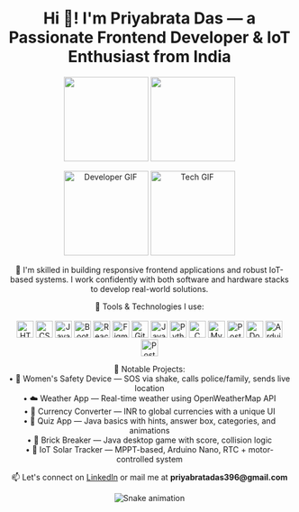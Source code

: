 <h1 align="center">Hi 👋! I'm Priyabrata Das — a Passionate Frontend Developer & IoT Enthusiast from India</h1>

<p align="center">
  <img src="https://github-readme-stats.vercel.app/api?username=daspriyabratya007&hide_title=false&hide_rank=false&show_icons=true&include_all_commits=true&count_private=true&disable_animations=false&theme=dracula&locale=en&hide_border=false" height="150" />
  <img src="https://github-readme-stats.vercel.app/api/top-langs?username=daspriyabratya007&locale=en&hide_title=false&layout=compact&card_width=320&langs_count=5&theme=dracula&hide_border=false" height="150" />
</p>

<p align="center">
  <img height="150" src="https://i.imgflip.com/65efzo.gif" alt="Developer GIF" />
  <img height="150" src="https://media1.giphy.com/media/v1.Y2lkPTc5MGI3NjExemFxbjY5dHNieDIxemVlamE5NHA5dzhjOXV2ZnEwOHNoNXh2N3NvMSZlcD12MV9naWZzX3NlYXJjaCZjdD1n/OumCa12QC9CIvBe2c1/giphy.webp" alt="Tech GIF" />
</p>

<p align="center">
🧠 I'm skilled in building responsive frontend applications and robust IoT-based systems.  
I work confidently with both software and hardware stacks to develop real-world solutions.
</p>

<p align="center">
🚀 Tools & Technologies I use:
<br><br>
<img src="https://cdn.jsdelivr.net/gh/devicons/devicon/icons/html5/html5-original.svg" height="30" alt="HTML5"/>
<img src="https://cdn.jsdelivr.net/gh/devicons/devicon/icons/css3/css3-original.svg" height="30" alt="CSS3"/>
<img src="https://cdn.jsdelivr.net/gh/devicons/devicon/icons/javascript/javascript-original.svg" height="30" alt="JavaScript"/>
<img src="https://cdn.jsdelivr.net/gh/devicons/devicon/icons/bootstrap/bootstrap-original.svg" height="30" alt="Bootstrap"/>
<img src="https://cdn.jsdelivr.net/gh/devicons/devicon/icons/react/react-original.svg" height="30" alt="React"/>
<img src="https://cdn.jsdelivr.net/gh/devicons/devicon/icons/figma/figma-original.svg" height="30" alt="Figma"/>
<img src="https://cdn.jsdelivr.net/gh/devicons/devicon/icons/git/git-original.svg" height="30" alt="Git"/>
<img src="https://cdn.jsdelivr.net/gh/devicons/devicon/icons/java/java-original.svg" height="30" alt="Java"/>
<img src="https://cdn.jsdelivr.net/gh/devicons/devicon/icons/python/python-original.svg" height="30" alt="Python"/>
<img src="https://cdn.jsdelivr.net/gh/devicons/devicon/icons/c/c-original.svg" height="30" alt="C"/>
<img src="https://cdn.jsdelivr.net/gh/devicons/devicon/icons/mysql/mysql-original.svg" height="30" alt="MySQL"/>
<img src="https://cdn.jsdelivr.net/gh/devicons/devicon/icons/postgresql/postgresql-original.svg" height="30" alt="PostgreSQL"/>
<img src="https://cdn.jsdelivr.net/gh/devicons/devicon/icons/docker/docker-original.svg" height="30" alt="Docker"/>
<img src="https://cdn.jsdelivr.net/gh/devicons/devicon/icons/arduino/arduino-original.svg" height="30" alt="Arduino"/>
<img src="https://www.vectorlogo.zone/logos/getpostman/getpostman-icon.svg" height="30" alt="Postman"/>
</p>

<p align="center">
📌 Notable Projects:<br>
• 🚨 Women's Safety Device — SOS via shake, calls police/family, sends live location<br>
• ☁️ Weather App — Real-time weather using OpenWeatherMap API<br>
• 💱 Currency Converter — INR to global currencies with a unique UI<br>
• 🧠 Quiz App — Java basics with hints, answer box, categories, and animations<br>
• 🧱 Brick Breaker — Java desktop game with score, collision logic<br>
• 🔆 IoT Solar Tracker — MPPT-based, Arduino Nano, RTC + motor-controlled system
</p>

<p align="center">
📫 Let's connect on <a href="https://linkedin.com/in/priyabrata-das-3724a6258" target="_blank">LinkedIn</a>  
or mail me at <strong>priyabratadas396@gmail.com</strong>
</p>

<p align="center">
  <img src="https://raw.githubusercontent.com/daspriyabratya007/daspriyabratya007/output/snake.svg" alt="Snake animation" />
</p>
